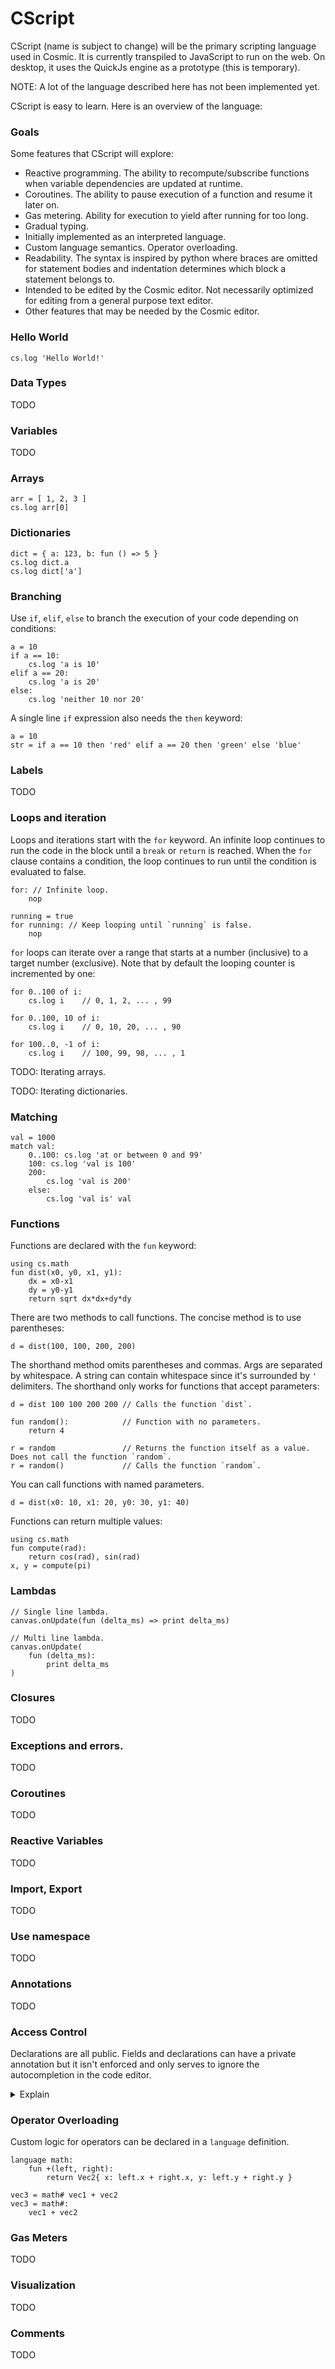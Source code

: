 # CScript

CScript (name is subject to change) will be the primary scripting language used in Cosmic.
It is currently transpiled to JavaScript to run on the web. On desktop, it uses the QuickJs engine as a prototype (this is temporary).

NOTE: A lot of the language described here has not been implemented yet.

CScript is easy to learn. Here is an overview of the language:

### Goals
Some features that CScript will explore:
- Reactive programming. The ability to recompute/subscribe functions when variable dependencies are updated at runtime.
- Coroutines. The ability to pause execution of a function and resume it later on.
- Gas metering. Ability for execution to yield after running for too long.
- Gradual typing.
- Initially implemented as an interpreted language.
- Custom language semantics. Operator overloading.
- Readability. The syntax is inspired by python where braces are omitted for statement bodies and indentation determines which block a statement belongs to.
- Intended to be edited by the Cosmic editor. Not necessarily optimized for editing from a general purpose text editor.
- Other features that may be needed by the Cosmic editor.

### Hello World
```cscript
cs.log 'Hello World!'
```

### Data Types
TODO

### Variables
TODO

### Arrays
```cscript
arr = [ 1, 2, 3 ]
cs.log arr[0]
```

### Dictionaries
```cscript
dict = { a: 123, b: fun () => 5 }
cs.log dict.a
cs.log dict['a']
```

### Branching
Use `if`, `elif`, `else` to branch the execution of your code depending on conditions:
```cscript
a = 10
if a == 10:
    cs.log 'a is 10'
elif a == 20:
    cs.log 'a is 20'
else:
    cs.log 'neither 10 nor 20'
```
A single line `if` expression also needs the `then` keyword:
```cscript
a = 10
str = if a == 10 then 'red' elif a == 20 then 'green' else 'blue'
```

### Labels
TODO

### Loops and iteration
Loops and iterations start with the `for` keyword. An infinite loop continues to run the code in the block until a `break` or `return` is reached. When the `for` clause contains a condition, the loop continues to run until the condition is evaluated to false.
```cscript
for: // Infinite loop.
    nop

running = true
for running: // Keep looping until `running` is false.
    nop
```
`for` loops can iterate over a range that starts at a number (inclusive) to a target number (exclusive). Note that by default the looping counter is incremented by one:
```cscript
for 0..100 of i:
    cs.log i    // 0, 1, 2, ... , 99

for 0..100, 10 of i:
    cs.log i    // 0, 10, 20, ... , 90

for 100..0, -1 of i:
    cs.log i    // 100, 99, 98, ... , 1
```
TODO: Iterating arrays.

TODO: Iterating dictionaries.
### Matching
```cscript
val = 1000
match val:
    0..100: cs.log 'at or between 0 and 99'
    100: cs.log 'val is 100'
    200:
        cs.log 'val is 200'
    else:
        cs.log 'val is' val
```

### Functions
Functions are declared with the `fun` keyword:
```cscript
using cs.math
fun dist(x0, y0, x1, y1):
    dx = x0-x1
    dy = y0-y1
    return sqrt dx*dx+dy*dy
```
There are two methods to call functions. The concise method is to use parentheses:
```cscript
d = dist(100, 100, 200, 200)
```
The shorthand method omits parentheses and commas. Args are separated by whitespace. A string can contain whitespace since it's surrounded by `'` delimiters. The shorthand only works for functions that accept parameters:
```cscript
d = dist 100 100 200 200 // Calls the function `dist`.

fun random():            // Function with no parameters.
    return 4

r = random               // Returns the function itself as a value. Does not call the function `random`.
r = random()             // Calls the function `random`.
```
You can call functions with named parameters.
```cscript
d = dist(x0: 10, x1: 20, y0: 30, y1: 40)
```
Functions can return multiple values:
```cscript
using cs.math
fun compute(rad):
    return cos(rad), sin(rad)
x, y = compute(pi)
```

### Lambdas
```cscript
// Single line lambda.
canvas.onUpdate(fun (delta_ms) => print delta_ms)

// Multi line lambda.
canvas.onUpdate(
    fun (delta_ms):
        print delta_ms
)
```

### Closures
TODO

### Exceptions and errors.
TODO

### Coroutines
TODO

### Reactive Variables
TODO

### Import, Export
TODO

### Use namespace
TODO

### Annotations
TODO

### Access Control
Declarations are all public. Fields and declarations can have a private annotation but it isn't enforced and only serves to ignore the autocompletion in the code editor.
<details>
<summary>Explain</summary>
The author may not know all use cases of their library so this removes friction for users to access the library internals.
</details>

### Operator Overloading
Custom logic for operators can be declared in a `language` definition.
```cscript
language math:
    fun +(left, right):
        return Vec2{ x: left.x + right.x, y: left.y + right.y }

vec3 = math# vec1 + vec2
vec3 = math#:
    vec1 + vec2
```

### Gas Meters
TODO

### Visualization
TODO

### Comments
TODO
